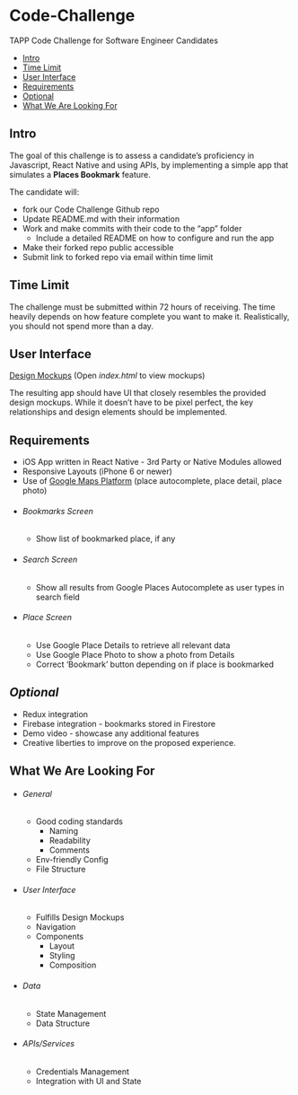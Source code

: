# Code-Challenge
TAPP Code Challenge for Software Engineer Candidates

- [Intro](#intro)
- [Time Limit](#time-limit)
- [User Interface](#user-interface)
- [Requirements](#requirements)
- [Optional](#optional)
- [What We Are Looking For](#what-we-are-looking-for)

## Intro

The goal of this challenge is to assess a candidate’s proficiency in Javascript, React Native and using APIs, by implementing a simple app that simulates a **Places Bookmark** feature.

The candidate will:
* fork our Code Challenge Github repo
* Update README.md with their information
* Work and make commits with their code to the “app” folder
  * Include a detailed README on how to configure and run the app
* Make their forked repo public accessible
* Submit link to forked repo via email within time limit

## Time Limit

The challenge must be submitted within 72 hours of receiving. The time heavily depends on how feature complete you want to make it. Realistically, you should not spend more than a day.

## User Interface
[Design Mockups](https://github.com/TAPP-Travel/Code-Challenge/tree/master/design) (Open *index.html* to view mockups)

The resulting app should have UI that closely resembles the provided design mockups. While it doesn’t have to be pixel perfect, the key relationships and design elements should be implemented.

## Requirements

- iOS App written in React Native - 3rd Party or Native Modules allowed
- Responsive Layouts (iPhone 6 or newer)
- Use of [Google Maps Platform](https://developers.google.com/maps/documentation/) (place autocomplete, place detail, place photo)

* ###### Bookmarks Screen
  * Show list of bookmarked place, if any
* ###### Search Screen
  * Show all results from Google Places Autocomplete as user types in search field
* ###### Place Screen
  * Use Google Place Details to retrieve all relevant data
  * Use Google Place Photo to show a photo from Details
  * Correct ‘Bookmark’ button depending on if place is bookmarked

## *Optional*

* Redux integration
* Firebase integration - bookmarks stored in Firestore
* Demo video - showcase any additional features
* Creative liberties to improve on the proposed experience.

## What We Are Looking For

* ###### General
  * Good coding standards
    * Naming
    * Readability
    * Comments
  * Env-friendly Config
  * File Structure

* ###### User Interface
  * Fulfills Design Mockups
  * Navigation
  * Components
    * Layout
    * Styling
    * Composition

* ###### Data
  * State Management
  * Data Structure

* ###### APIs/Services
  * Credentials Management
  * Integration with UI and State
